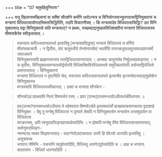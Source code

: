 +++
title = "07 चतुर्थहेतुनिरासः"

+++
यत्तु खिलानामखिलानां वा सर्वेषां सौदर्शने कर्मणि ततोऽन्यत्र च विनियोगस्याभ्युपगतत्वाद्विनियुक्तानां च  
मन्त्राणां विधिपरत्वायोगादभिमतासिद्धिरिति, तदपि विचारणीयम् । किं मन्त्रत्वादेव विधिपरत्वासिद्धिः? उत विनि  
युक्तत्वात् यद्वा विनियुक्तत्वे सति मन्त्रत्वात्? न प्रथमः, यच्छब्दाद्यनुपहतविधिशक्तीनां मन्त्राणां विधिपरत्वस्य  
मीमांसकैरेव स्वीकृतत्वात् । 
> वसन्ताय कपिञ्जलानालभते इत्यादिषु [मन्त्रत्वप्रसिद्ध्या] मन्त्रत्वं विधिपरत्वं च वर्णितं  
मीमांसकाचार्यैः । न द्वितीयः, 
> यंयं क्रतुमधीते तेनतेनास्येष्टं भवतीति तत्तत्क्रतुफलतुल्यफलप्राप्त्यर्थे जपाध्ययने  
विनियुक्तस्यापि ब्राह्मणभागस्य तत्तद्विधिपरत्वानपायात् । अन्यथा क्रतूनामेव निर्मूलत्वप्रसङ्गात् । न च तृतीयः, विनियुक्तत्वमन्त्रत्वयोर्द्वयोरपि विधिशक्तिविरोधित्वाभावे समुच्चितयोरपि तयोस्तद्विरोधित्वे प्रमाणाभावात् । विनियुक्तानां  
मन्त्राणां विधिपरत्वं न दृष्टमिति चेन्न, 
> वसन्ताय कपिञ्जलानालभते इत्यस्यैव कृत्स्नवेदजपाद्यनुप्रवेशेन विनियुक्तस्य  
मन्त्रस्यापि विधिपरत्वस्वीकारात् । उक्तं च भगवता शौनकेन -  

> शौनकोऽहं प्रवक्ष्यामि नित्यं विष्ण्वर्चनं परम् । प्रवर [पान्थ]पान्तमन्धसोऽधीत्यर्धर्चविधानतः ॥  

> प्रवः[पान्थ?पान्तमन्धसोऽधीयाय ते महेश्वराय विष्णवेऽर्चते इत्ययमर्धर्चो ह्यच्छावाकशस्त्रतया द्वादशाहे  
विनियुक्तः । येषु तु मन्त्रेषु विधिपरत्वं न दृश्यते तेष्वपि न विनियुक्तत्वेन मन्त्रत्वेन तत्समुदायेन वा  
विधिपरत्व  
मपक्रान्तम्, अपि त्वनुवादलिङ्गप्राप्तार्थत्वादिभिः । न ह्येष्वपि मन्त्रेषु तैरेव विधिपरत्वाभावस्स्यात्, सर्वानुवादलिङ्ग-  
नमन्ष्टत्प्र व्यक्त विद्यमानत्वात् - 
> यदाग्नेयोऽष्टाकपालः 
> उपरि हि देवेभ्यो धारयति इत्यादिषु । असूत्रयच्च  
भगवान् जैमिनिः - 
> वचनानि त्वपूर्वत्वादिति, 
> विधिस्तु धारणेऽपूर्वत्वादिति च । आह च भगवान् बादरायणः - 
> विधिर्वा धारणवदिति ।